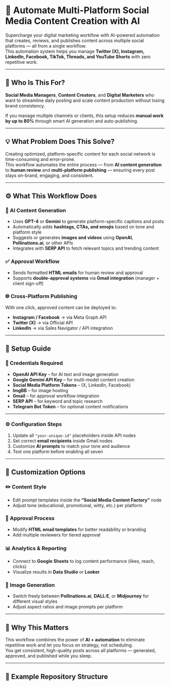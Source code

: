 # 🤖 Automate Multi-Platform Social Media Content Creation with AI

Supercharge your digital marketing workflow with AI-powered automation that creates, reviews, and publishes content across multiple social platforms — all from a single workflow.  
This automation system helps you manage **Twitter (X), Instagram, LinkedIn, Facebook, TikTok, Threads, and YouTube Shorts** with zero repetitive work.

---

## 👥 Who Is This For?

**Social Media Managers**, **Content Creators**, and **Digital Marketers** who want to streamline daily posting and scale content production without losing brand consistency.  

If you manage multiple channels or clients, this setup reduces **manual work by up to 80%** through smart AI generation and auto-publishing.

---

## 💡 What Problem Does This Solve?

Creating optimized, platform-specific content for each social network is time-consuming and error-prone.  
This workflow automates the entire process — from **AI content generation** to **human review** and **multi-platform publishing** — ensuring every post stays on-brand, engaging, and consistent.

---

## ⚙️ What This Workflow Does

### 🧠 AI Content Generation
- Uses **GPT-4** or **Gemini** to generate platform-specific captions and posts  
- Automatically adds **hashtags, CTAs, and emojis** based on tone and platform style  
- Suggests or generates **images and videos** using **OpenAI**, **Pollinations.ai**, or other APIs  
- Integrates with **SERP API** to fetch relevant topics and trending content  

### ✅ Approval Workflow
- Sends formatted **HTML emails** for human review and approval  
- Supports **double-approval systems** via **Gmail integration** (manager + client sign-off)  

### 🌐 Cross-Platform Publishing
With one click, approved content can be deployed to:
- **Instagram / Facebook** → via Meta Graph API  
- **Twitter (X)** → via Official API  
- **LinkedIn** → via Sales Navigator / API integration  

---

## 🧰 Setup Guide

### 🔐 Credentials Required
- **OpenAI API Key** – for AI text and image generation  
- **Google Gemini API Key** – for multi-model content creation  
- **Social Media Platform Tokens** – (X, LinkedIn, Facebook)  
- **ImgBB** – for image hosting  
- **Gmail** – for approval workflow integration  
- **SERP API** – for keyword and topic research  
- **Telegram Bot Token** – for optional content notifications  

---

### ⚙️ Configuration Steps
1. Update all `"your-unique-id"` placeholders inside API nodes  
2. Set correct **email recipients** inside Gmail nodes  
3. Customize **AI prompts** to match your tone and audience  
4. Test one platform before enabling all seven  

---

## 🧩 Customization Options

### ✏️ Content Style
- Edit prompt templates inside the **“Social Media Content Factory”** node  
- Adjust tone (educational, promotional, witty, etc.) per platform  

### 📨 Approval Process
- Modify **HTML email templates** for better readability or branding  
- Add multiple reviewers for tiered approval  

### 📊 Analytics & Reporting
- Connect to **Google Sheets** to log content performance (likes, reach, clicks)  
- Visualize results in **Data Studio** or **Looker**  

### 🎨 Image Generation
- Switch freely between **Pollinations.ai**, **DALL·E**, or **Midjourney** for different visual styles  
- Adjust aspect ratios and image prompts per platform  

---

## 🚀 Why This Matters

This workflow combines the power of **AI + automation** to eliminate repetitive work and let you focus on strategy, not scheduling.  
You get consistent, high-quality posts across all platforms — generated, approved, and published while you sleep.

---

## 🧱 Example Repository Structure

